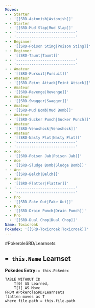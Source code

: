 ```yaml
---
Moves:
- - Starter
  - '[[SRD-Astonish|Astonish]]'
- - Starter
  - '[[SRD-Mud Slap|Mud Slap]]'
- - '---------------------------'
  - '---------------------------'
- - Beginner
  - '[[SRD-Poison Sting|Poison Sting]]'
- - Beginner
  - '[[SRD-Taunt|Taunt]]'
- - '---------------------------'
  - '---------------------------'
- - Amateur
  - '[[SRD-Pursuit|Pursuit]]'
- - Amateur
  - '[[SRD-Feint Attack|Feint Attack]]'
- - Amateur
  - '[[SRD-Revenge|Revenge]]'
- - Amateur
  - '[[SRD-Swagger|Swagger]]'
- - Amateur
  - '[[SRD-Mud Bomb|Mud Bomb]]'
- - Amateur
  - '[[SRD-Sucker Punch|Sucker Punch]]'
- - Amateur
  - '[[SRD-Venoshock|Venoshock]]'
- - Amateur
  - '[[SRD-Nasty Plot|Nasty Plot]]'
- - '---------------------------'
  - '---------------------------'
- - Ace
  - '[[SRD-Poison Jab|Poison Jab]]'
- - Ace
  - '[[SRD-Sludge Bomb|Sludge Bomb]]'
- - Ace
  - '[[SRD-Belch|Belch]]'
- - Ace
  - '[[SRD-Flatter|Flatter]]'
- - '---------------------------'
  - '---------------------------'
- - Pro
  - '[[SRD-Fake Out|Fake Out]]'
- - Pro
  - '[[SRD-Drain Punch|Drain Punch]]'
- - Pro
  - '[[SRD-Dual Chop|Dual Chop]]'
Name: Toxicroak
Pokedex: '[[SRD-Toxicroak|Toxicroak]]'
---
```


#PokeroleSRD/Learnsets

## `= this.Name` Learnset

**Pokedex Entry:** `= this.Pokedex`

```dataview
TABLE WITHOUT ID
    T[0] AS Learned,
    T[1] AS Move
FROM #PokeroleSRD/Learnsets
flatten moves as T
where file.path = this.file.path
```
